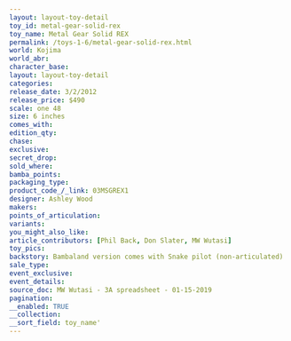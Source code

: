 ```yaml
---
layout: layout-toy-detail 
toy_id: metal-gear-solid-rex
toy_name: Metal Gear Solid REX
permalink: /toys-1-6/metal-gear-solid-rex.html
world: Kojima
world_abr: 
character_base: 
layout: layout-toy-detail
categories: 
release_date: 3/2/2012
release_price: $490 
scale: one 48
size: 6 inches
comes_with: 
edition_qty: 
chase: 
exclusive: 
secret_drop: 
sold_where: 
bamba_points: 
packaging_type: 
product_code_/_link: 03MSGREX1
designer: Ashley Wood
makers: 
points_of_articulation: 
variants: 
you_might_also_like: 
article_contributors: [Phil Back, Don Slater, MW Wutasi]
toy_pics: 
backstory: Bambaland version comes with Snake pilot (non-articulated)
sale_type: 
event_exclusive: 
event_details: 
source_doc: MW Wutasi - 3A spreadsheet - 01-15-2019
pagination: 
__enabled: TRUE
__collection: 
__sort_field: toy_name'
---
```

